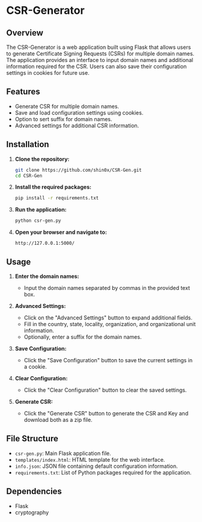 # CSR-Generator

## Overview
The CSR-Generator is a web application built using Flask that allows users to generate Certificate Signing Requests (CSRs) for multiple domain names. The application provides an interface to input domain names and additional information required for the CSR. Users can also save their configuration settings in cookies for future use.

## Features
- Generate CSR for multiple domain names.
- Save and load configuration settings using cookies.
- Option to sert suffix for domain names.
- Advanced settings for additional CSR information.

## Installation

1. **Clone the repository:**
    ```sh
    git clone https://github.com/shin0x/CSR-Gen.git
    cd CSR-Gen
    ```

2. **Install the required packages:**
    ```sh
    pip install -r requirements.txt
    ```

3. **Run the application:**
    ```sh
    python csr-gen.py
    ```

4. **Open your browser and navigate to:**
    ```
    http://127.0.0.1:5000/
    ```

## Usage

1. **Enter the domain names:**
    - Input the domain names separated by commas in the provided text box.

2. **Advanced Settings:**
    - Click on the "Advanced Settings" button to expand additional fields.
    - Fill in the country, state, locality, organization, and organizational unit information.
    - Optionally, enter a suffix for the domain names.

3. **Save Configuration:**
    - Click the "Save Configuration" button to save the current settings in a cookie.

4. **Clear Configuration:**
    - Click the "Clear Configuration" button to clear the saved settings.

5. **Generate CSR:**
    - Click the "Generate CSR" button to generate the CSR and Key and download both as a zip file.

## File Structure

- `csr-gen.py`: Main Flask application file.
- `templates/index.html`: HTML template for the web interface.
- `info.json`: JSON file containing default configuration information.
- `requirements.txt`: List of Python packages required for the application.

## Dependencies

- Flask
- cryptography